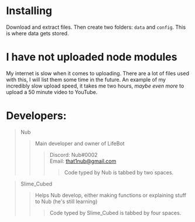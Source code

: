 # Installing
Download and extract files. Then create two folders: `data` and `config`. This is where data gets stored.

# I have not uploaded node modules
My internet is slow when it comes to uploading. There are a lot of files used with this, I will list them some time in the future.
An example of my incredibly slow upload speed, it takes me two hours, *maybe even more* to upload a 50 minute video to YouTube.

# Developers:
>Nub
>>Main developer and owner of LifeBot
>>>Discord: Nub#0002\
>>>Email: that1nub@gmail.com
>>>>Code typed by Nub is tabbed by two spaces.

>Slime_Cubed
>>Helps Nub develop, either making functions or explaining stuff to Nub (he's still learning)
>>>Code typed by Slime_Cubed is tabbed by four spaces.

